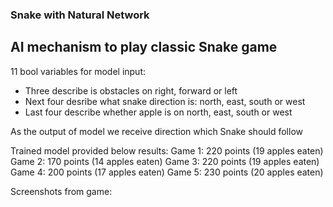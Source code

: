 ### Snake with Natural Network
## AI mechanism to play classic Snake game

11 bool variables for model input:
* Three describe is obstacles on right, forward or left
* Next four desribe what snake direction is: north, east, south or west
* Last four describe whether apple is on north, east, south or west

As the output of model we receive direction which Snake should follow

Trained model provided below results:
Game 1: 220 points (19 apples eaten)
Game 2: 170 points (14 apples eaten)
Game 3: 220 points (19 apples eaten)
Game 4: 200 points (17 apples eaten)
Game 5: 230 points (20 apples eaten)

Screenshots from game:
